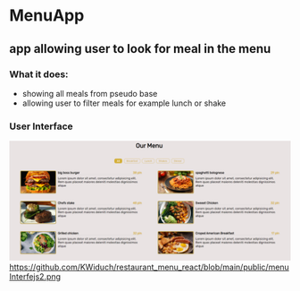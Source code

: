 # MenuApp
## app allowing user to look for meal in the menu 
### What it does: </br>
* showing all meals from pseudo base
* allowing user to filter meals for example lunch or shake

### User Interface
![picture](https://github.com/KWiduch/restaurant_menu_react/blob/main/public/menuInterfejs.png )
https://github.com/KWiduch/restaurant_menu_react/blob/main/public/menuInterfejs2.png </br>


